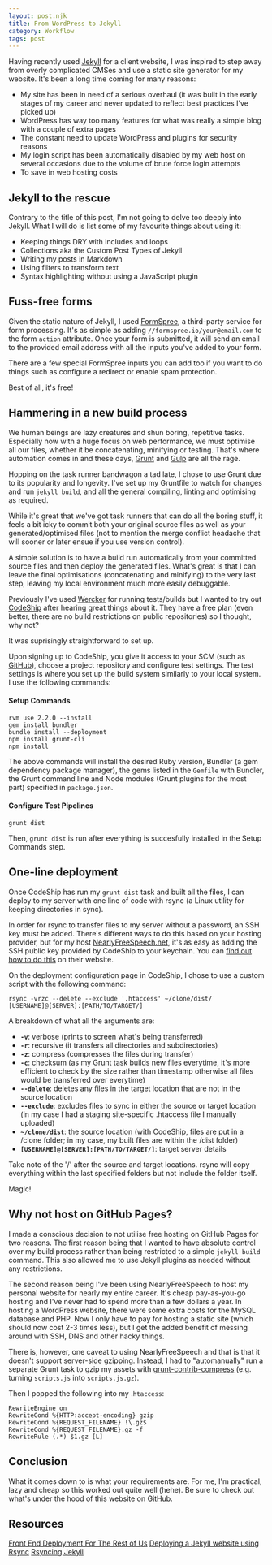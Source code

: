 ```yaml
---
layout: post.njk
title: From WordPress to Jekyll
category: Workflow
tags: post
---
```


Having recently used [Jekyll](http://jekyllrb.com) for a client website, I was inspired to step away from overly complicated CMSes and use a static site generator for my website. It's been a long time coming for many reasons:

* My site has been in need of a serious overhaul (it was built in the early stages of my career and never updated to reflect best practices I've picked up)
* WordPress has way too many features for what was really a simple blog with a couple of extra pages
* The constant need to update WordPress and plugins for security reasons
* My login script has been automatically disabled by my web host on several occasions due to the volume of brute force login attempts
* To save in web hosting costs

## Jekyll to the rescue

Contrary to the title of this post, I'm not going to delve too deeply into Jekyll. What I will do is list some of my favourite things about using it:

* Keeping things DRY with includes and loops
* Collections aka the Custom Post Types of Jekyll
* Writing my posts in Markdown
* Using filters to transform text
* Syntax highlighting without using a JavaScript plugin

## Fuss-free forms

Given the static nature of Jekyll, I used [FormSpree](http://formspree.io/), a third-party service for form processing. It's as simple as adding `//formspree.io/your@email.com` to the form `action` attribute. Once your form is submitted, it will send an email to the provided email address with all the inputs you've added to your form.

There are a few special FormSpree inputs you can add too if you want to do things such as configure a redirect or enable spam protection.

Best of all, it's free!

## Hammering in a new build process

We human beings are lazy creatures and shun boring, repetitive tasks. Especially now with a huge focus on web performance, we must optimise all our files, whether it be concatenating, minifying or testing. That's where automation comes in and these days, [Grunt](http://gruntjs.com/) and [Gulp](http://gulpjs.com/) are all the rage.

Hopping on the task runner bandwagon a tad late, I chose to use Grunt due to its popularity and longevity. I've set up my Gruntfile to watch for changes and run `jekyll build`, and all the general compiling, linting and optimising as required.

While it's great that we've got task runners that can do all the boring stuff, it feels a bit icky to commit both your original source files as well as your generated/optimised files (not to mention the merge conflict headache that will sooner or later ensue if you use version control). 

A simple solution is to have a build run automatically from your committed source files and then deploy the generated files. What's great is that I can leave the final optimisations (concatenating and minifying) to the very last step, leaving my local environment much more easily debuggable.

Previously I've used [Wercker](http://wercker.com/) for running tests/builds but I wanted to try out [CodeShip](http://codeship.com/) after hearing great things about it. They have a free plan (even better, there are no build restrictions on public repositories) so I thought, why not?

It was suprisingly straightforward to set up.

Upon signing up to CodeShip, you give it access to your SCM (such as [GitHub](http://github.com/)), choose a project repository and configure test settings. The test settings is where you set up the build system similarly to your local system. I use the following commands:

#### Setup Commands

```
rvm use 2.2.0 --install
gem install bundler
bundle install --deployment
npm install grunt-cli
npm install
```

The above commands will install the desired Ruby version, Bundler (a gem dependency package manager), the gems listed in the `Gemfile` with Bundler, the Grunt command line and Node modules (Grunt plugins for the most part) specified in `package.json`.

#### Configure Test Pipelines

```
grunt dist
```

Then, `grunt dist` is run after everything is succesfully installed in the Setup Commands step.

## One-line deployment

Once CodeShip has run my `grunt dist` task and built all the files, I can deploy to my server with one line of code with rsync (a Linux utility for keeping directories in sync).

In order for rsync to transfer files to my server without a password, an SSH key must be added. There's different ways to do this based on your hosting provider, but for my host [NearlyFreeSpeech.net](https://www.nearlyfreespeech.net/), it's as easy as adding the SSH public key provided by CodeShip to your keychain. You can [find out how to do this](https://faq.nearlyfreespeech.net/section/uploading/sshkeys#sshkeys) on their website.

On the deployment configuration page in CodeShip, I chose to use a custom script with the following command:

```
rsync -vrzc --delete --exclude '.htaccess' ~/clone/dist/ [USERNAME]@[SERVER]:[PATH/TO/TARGET/]
```

A breakdown of what all the arguments are:

* **`-v`**: verbose (prints to screen what's being transferred)
* **`-r`**: recursive (it transfers all directories and subdirectories)
* **`-z`**: compress (compresses the files during transfer)
* **`-c`**: checksum (as my Grunt task builds new files everytime, it's more efficient to check by the size rather than timestamp otherwise all files would be transferred over everytime)
* **`--delete`**: deletes any files in the target location that are not in the source location
* **`--exclude`**: excludes files to sync in either the source or target location (in my case I had a staging site-specific .htaccess file I manually uploaded)
* **`~/clone/dist`**: the source location (with CodeShip, files are put in a /clone folder; in my case, my built files are within the /dist folder)
* **`[USERNAME]@[SERVER]:[PATH/TO/TARGET/]`**: target server details

Take note of the '/' after the source and target locations. rsync will copy everything within the last specified folders but not include the folder itself.

Magic!

## Why not host on GitHub Pages?

I made a conscious decision to not utilise free hosting on GitHub Pages for two reasons. The first reason being that I wanted to have absolute control over my build process rather than being restricted to a simple `jekyll build` command. This also allowed me to use Jekyll plugins as needed without any restrictions.

The second reason being I've been using NearlyFreeSpeech to host my personal website for nearly my entire career. It's cheap pay-as-you-go hosting and I've never had to spend more than a few dollars a year. In hosting a WordPress website, there were some extra costs for the MySQL database and PHP. Now I only have to pay for hosting a static site (which should now cost 2-3 times less), but I get the added benefit of messing around with SSH, DNS and other hacky things.

There is, however, one caveat to using NearlyFreeSpeech and that is that it doesn't support server-side gzipping. Instead, I had to "automanually" run a separate Grunt task to gzip my assets with [grunt-contrib-compress](https://github.com/gruntjs/grunt-contrib-compress) (e.g. turning `scripts.js` into `scripts.js.gz`).

Then I popped the following into my .`htaccess`:

```
RewriteEngine on
RewriteCond %{HTTP:accept-encoding} gzip
RewriteCond %{REQUEST_FILENAME} !\.gz$
RewriteCond %{REQUEST_FILENAME}.gz -f
RewriteRule (.*) $1.gz [L]
```

## Conclusion

What it comes down to is what your requirements are. For me, I'm practical, lazy and cheap so this worked out quite well (hehe). Be sure to check out what's under the hood of this website on [GitHub](https://github.com/ginaliao/ginaliao.com).

## Resources

[Front End Deployment For The Rest of Us](http://medoingthings.com/writing/2015/03/front-end-deployment-for-the-rest-of-us)
[Deploying a Jekyll website using Rsync](https://www.basbarten.nl/jekyll-deployment/2014/deploying-a-jekyll-website-using-rsync/)
[Rsyncing Jekyll](http://nathangrigg.net/2012/04/rsyncing-jekyll/)